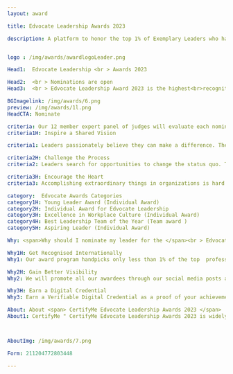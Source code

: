 ```yaml
---
layout: award

title: Edvocate Leadership Awards 2023

description: A platform to honor the top 1% of Exemplary Leaders who have led ordinary people in accomplishing extraordinary outcomes in the field of Education and Education Technology.


logo : /img/awards/awardlogoLeader.png

Head1:  Edvocate Leadership <br > Awards 2023

Head2:  <br > Nominations are open 
Head3:  <br > Edvocate Leadership Award 2023 is the highest<br>recognition to honor Leaders who are committed to<br>professional achievements and building a strong team<br>that impacts, influences, and motivates.<br><br>This award acknowledges exemplary leaders and their<br>contribution to advancing the field of Higher Education<br>and Learning & Development.

BGImagelink: /img/awards/6.png
preview: /img/awards/1l.png
HeadCTA: Nominate

criteria: Our 12 member expert panel of judges will evaluate each nomination primarily based on the below three criteria
criteria1H: Inspire a Shared Vision

criteria1: Leaders passionately believe they can make a difference. They envision the future and create an ideal and unique image of what the organization can become. Through their magnetism and persuasion, leaders enlist others in their dreams. They breathe life into their visions and get people to see exciting possibilities for the future.

criteria2H: Challenge the Process
criteria2: Leaders search for opportunities to change the status quo. They look for innovative ways to improve the organization. In doing so, they experiment and take risks. Since complex change threatens to overwhelm people and stifle action, leaders set interim goals so that people can achieve small wins as they work toward larger objectives. Effective leaders unravel bureaucracy when it impedes action. 

criteria3H: Encourage the Heart 
criteria3: Accomplishing extraordinary things in organizations is hard work. To keep hope and determination alive, leaders recognize the contributions that individuals make. In every winning team, the members need to share in the rewards of their efforts, so leaders celebrate accomplishments. They make people feel like heroes.

category:  Edvocate Awards Categories
category1H: Young Leader Award (Individual Award)
category2H: Individual Award for Edvocate Leadership
category3H: Excellence in Workplace Culture (Individual Award)
category4H: Best Leadership Team of the Year (Team award )
category5H: Aspiring Leader (Individual Award)

Why: <span>Why should I nominate my leader for the </span><br > Edvocate Leadership Awards 2023 <span>?</span>

Why1H: Get Recognised Internationally  
Why1: Our award program handpicks only less than 1% of the top  professionals. To be recognized in the top one percentage means you are the best in the industry across the globe. You deserve to be recognized for your hard work. Nominate yourself and your team now.

Why2H: Gain Better Visibility
Why2: We will promote all our awardees through our social media posts and channels across Linkedin, Facebook, Twitter,  Instagram, Our Blog posts, etc. Our subscribers all across the globe will have access to this content and this will enable you gain more visibility and improve your personal / organization's branding. 

Why3H: Earn a Digital Credential 
Why3: Earn a Verifiable Digital Credential as a proof of your achievement. The awarded digital credentials can be shared across various social media platforms and also can be added to your LinkedIn profile. You will also be allowed to use the badge , certificate in your resume and email signatures. 

About: About <span> CertifyMe Edvocate Leadership Awards 2023 </span>
About1: CertifyMe " CertifyMe Edvocate Leadership Awards 2023 is widely recognized across the corporate spectrum as the top honour for individual and team achievements in across all domains . All organizations, public and private, for profit and non-profit, large and small may submit nominations. Leaders are key functions in any corporate firm, but unfortunately, professionals in this field of work are seldom recognized and often neglected to be appreciated for their selfless efforts. 



AboutImg: /img/awards/7.png

Form: 211204772803448

---
```


